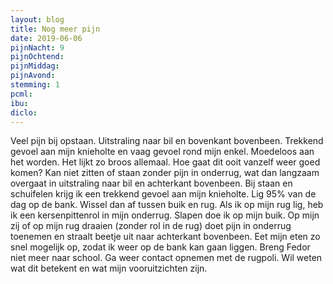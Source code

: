 ```yaml
---
layout: blog
title: Nog meer pijn
date: 2019-06-06
pijnNacht: 9
pijnOchtend: 
pijnMiddag: 
pijnAvond: 
stemming: 1
pcml: 
ibu: 
diclo: 
---
```


Veel pijn bij opstaan. Uitstraling naar bil en bovenkant bovenbeen. Trekkend gevoel aan mijn knieholte en vaag gevoel rond mijn enkel. Moedeloos aan het worden. Het lijkt zo broos allemaal. Hoe gaat dit ooit vanzelf weer goed komen?Kan niet zitten of staan zonder pijn in onderrug, wat dan langzaam overgaat in uitstraling naar bil en achterkant bovenbeen. Bij staan en schuifelen krijg ik een trekkend gevoel aan mijn knieholte. Lig 95% van de dag op de bank. Wissel dan af tussen buik en rug. Als ik op mijn rug lig, heb ik een kersenpittenrol in mijn onderrug. Slapen doe ik op mijn buik. Op mijn zij of op mijn rug draaien (zonder rol in de rug) doet pijn in onderrug toenemen en straalt beetje uit naar achterkant bovenbeen. Eet mijn eten zo snel mogelijk op, zodat ik weer op de bank kan gaan liggen. Breng Fedor niet meer naar school.Ga weer contact opnemen met de rugpoli. Wil weten wat dit betekent en wat mijn vooruitzichten zijn.

